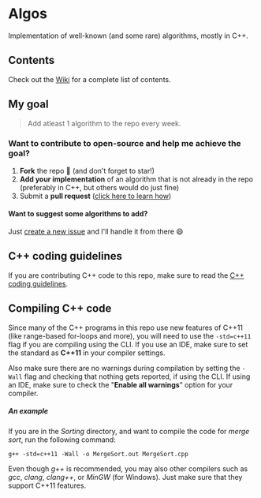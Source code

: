 # Algos
Implementation of well-known (and some rare) algorithms, mostly in C++.

## Contents
Check out the [Wiki](https://github.com/faheel/Algos/wiki/Contents) for a complete list of contents.

## My goal
> Add atleast 1 algorithm to the repo every week.

### Want to contribute to open-source and help me achieve the goal?
1. **Fork** the repo :fork_and_knife: (and don't forget to star!)
2. **Add your implementation** of an algorithm that is not already in the repo (preferably in C++, but others would do just fine)
3. Submit a **pull request** ([click here to learn how](https://help.github.com/articles/creating-a-pull-request-from-a-fork/ "Learn how to create a pull request"))

#### Want to suggest some algorithms to add?
Just [create a new issue](https://github.com/faheel/algos/issues/new "Create a new issue") and I'll handle it from there :smile:

## C++ coding guidelines
If you are contributing C++ code to this repo, make sure to read the [C++ coding guidelines](C++CodingGuidelines.md).

## Compiling C++ code
Since many of the C++ programs in this repo use new features of C++11 (like range-based for-loops and more), you will need to use the `-std=c++11` flag if you are compiling using the CLI. If you use an IDE, make sure to set the standard as **C++11** in your compiler settings.

Also make sure there are no warnings during compilation by setting the `-Wall` flag and checking that nothing gets reported, if using the CLI. If using an IDE, make sure to check the "**Enable all warnings**" option for your compiler.

##### An example
If you are in the _Sorting_ directory, and want to compile the code for _merge sort_, run the following command:
```
g++ -std=c++11 -Wall -o MergeSort.out MergeSort.cpp
```
Even though _g++_ is recommended, you may also other compilers such as _gcc_, _clang_, _clang++_, or _MinGW_ (for Windows). Just make sure that they support C++11 features.
